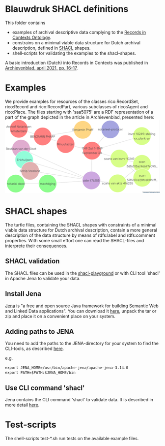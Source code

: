 # Blauwdruk SHACL definitions

This folder contains 
* examples of archival descriptive data complying to the [Records in Contexts Ontology](https://www.ica.org/standards/RiC/ontology).
* constrains on a minimal viable data structure for Dutch archival description, defined in [SHACL](https://www.w3.org/TR/shacl/) shapes.
* shell-scripts for validating the examples to the shacl-shapes.

A basic introduction (Dutch) into Records in Contexts was published in [Archievenblad, april 2021, pp. 16-17](Artikel-RiC-Archievenblad-april-2021.pdf).

# Examples
We provide examples for resources of the classes rico:RecordSet, rico:Record and rico:RecordPart, various subclasses of rico:Agent and rico:Place. The files starting with 'saa5075' are a RDF representation of a part of the graph depicted in the article in Archievenblad, presented here:
![Example graph depicted](geerlings-zandhuis-ab202104-afb1.png)

# SHACL shapes
The turtle files, containing the SHACL shapes with constraints of a minimal viable data structure for Dutch archival description, contain a more general description of the data structure by means of rdfs:label and rdfs:comment properties. With some small effort one can read the SHACL-files and interprete their consequences.

## SHACL validation
The SHACL files can be used in the [shacl-playground](https://shacl.org/playground/) or with CLI tool 'shacl' in Apache Jena to validate your data.

## Install Jena
[Jena](https://jena.apache.org/) is "a free and open source Java framework for building Semantic Web and Linked Data applications". You can download it [here](https://jena.apache.org/download/), unpack the tar or zip and place it on a convenient place on your system.

## Adding paths to JENA
You need to add the paths to the JENA-directory for your system to find the CLI-tools, as described [here](https://jena.apache.org/documentation/tools/).

e.g.
```
export JENA_HOME=/usr/bin/apache-jena/apache-jena-3.14.0
export PATH=$PATH:$JENA_HOME/bin
```

## Use CLI command 'shacl'
Jena contains the CLI command 'shacl' to validate data. It is described in more detail [here](https://jena.apache.org/documentation/shacl/).

# Test-scripts
The shell-scripts test-*.sh run tests on the available example files.
